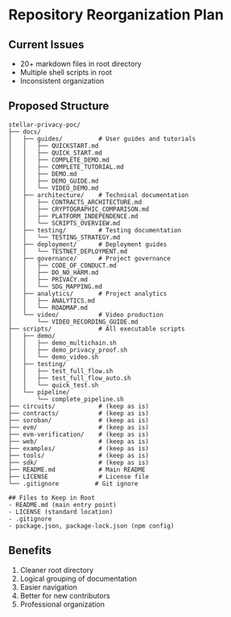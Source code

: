 # Repository Reorganization Plan

## Current Issues
- 20+ markdown files in root directory
- Multiple shell scripts in root
- Inconsistent organization

## Proposed Structure

```
stellar-privacy-poc/
├── docs/
│   ├── guides/          # User guides and tutorials
│   │   ├── QUICKSTART.md
│   │   ├── QUICK_START.md
│   │   ├── COMPLETE_DEMO.md
│   │   ├── COMPLETE_TUTORIAL.md
│   │   ├── DEMO.md
│   │   ├── DEMO_GUIDE.md
│   │   └── VIDEO_DEMO.md
│   ├── architecture/    # Technical documentation
│   │   ├── CONTRACTS_ARCHITECTURE.md
│   │   ├── CRYPTOGRAPHIC_COMPARISON.md
│   │   ├── PLATFORM_INDEPENDENCE.md
│   │   └── SCRIPTS_OVERVIEW.md
│   ├── testing/         # Testing documentation
│   │   └── TESTING_STRATEGY.md
│   ├── deployment/      # Deployment guides
│   │   └── TESTNET_DEPLOYMENT.md
│   ├── governance/      # Project governance
│   │   ├── CODE_OF_CONDUCT.md
│   │   ├── DO_NO_HARM.md
│   │   ├── PRIVACY.md
│   │   └── SDG_MAPPING.md
│   ├── analytics/       # Project analytics
│   │   ├── ANALYTICS.md
│   │   └── ROADMAP.md
│   └── video/           # Video production
│       └── VIDEO_RECORDING_GUIDE.md
├── scripts/             # All executable scripts
│   ├── demo/
│   │   ├── demo_multichain.sh
│   │   ├── demo_privacy_proof.sh
│   │   └── demo_video.sh
│   ├── testing/
│   │   ├── test_full_flow.sh
│   │   ├── test_full_flow_auto.sh
│   │   └── quick_test.sh
│   └── pipeline/
│       └── complete_pipeline.sh
├── circuits/            # (keep as is)
├── contracts/           # (keep as is)
├── soroban/             # (keep as is)
├── evm/                 # (keep as is)
├── evm-verification/    # (keep as is)
├── web/                 # (keep as is)
├── examples/            # (keep as is)
├── tools/               # (keep as is)
├── sdk/                 # (keep as is)
├── README.md            # Main README
├── LICENSE              # License file
└── .gitignore          # Git ignore

## Files to Keep in Root
- README.md (main entry point)
- LICENSE (standard location)
- .gitignore
- package.json, package-lock.json (npm config)
```

## Benefits
1. Cleaner root directory
2. Logical grouping of documentation
3. Easier navigation
4. Better for new contributors
5. Professional organization
